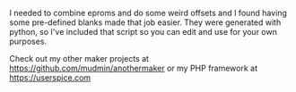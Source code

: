I needed to combine eproms and do some weird offsets and I found having some pre-defined blanks made that job easier.  They were generated with python, so I've included that script so you can edit and use for your own purposes.  

Check out my other maker projects at https://github.com/mudmin/anothermaker or my PHP framework at https://userspice.com